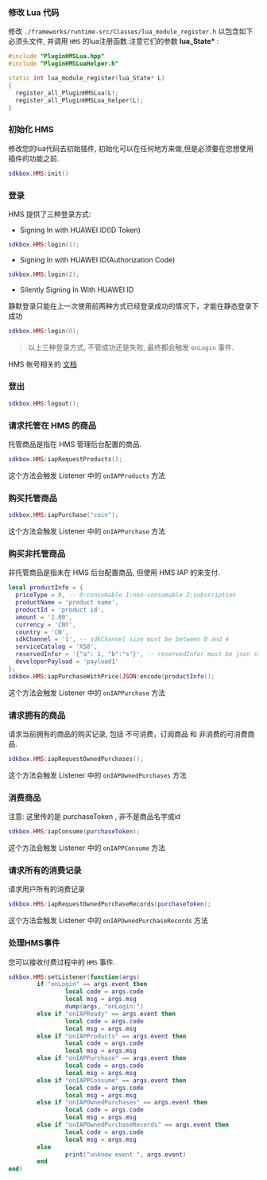 ### 修改 Lua 代码
修改 `./frameworks/runtime-src/Classes/lua_module_register.h` 以包含如下必须头文件, 并调用 `HMS` 的lua注册函数.注意它们的参数 __lua_State*__ :
```cpp
#include "PluginHMSLua.hpp"
#include "PluginHMSLuaHelper.h"
```
```cpp
static int lua_module_register(lua_State* L)
{
  register_all_PluginHMSLua(L);
  register_all_PluginHMSLua_helper(L);
}
```

### 初始化 HMS
修改您的lua代码去初始插件, 初始化可以在任何地方来做,但是必须要在您想使用插件的功能之前.
```lua
sdkbox.HMS:init()
```

### 登录

HMS 提供了三种登录方式:

* Signing In with HUAWEI ID(ID Token)

```lua
sdkbox.HMS:login(1);
```

* Signing In with HUAWEI ID(Authorization Code)

```lua
sdkbox.HMS:login(2);
```

* Silently Signing In With HUAWEI ID

静默登录只能在上一次使用前两种方式已经登录成功的情况下，才能在静态登录下成功

```lua
sdkbox.HMS:login(0);
```

> 以上三种登录方式, 不管成功还是失败, 最终都会触发 `onLogin` 事件.

HMS 帐号相关的 [文档](https://developer.huawei.com/consumer/en/doc/development/HMS-Guides/account-guide-v4)

### 登出

```lua
sdkbox.HMS:logout();
```

### 请求托管在 HMS 的商品

托管商品是指在 HMS 管理后台配置的商品.

```lua
sdkbox.HMS:iapRequestProducts();
```
这个方法会触发 Listener 中的 `onIAPProducts` 方法

### 购买托管商品

```lua
sdkbox.HMS:iapPurchase("coin");
```
这个方法会触发 Listener 中的 `onIAPPurchase` 方法

### 购买非托管商品

非托管商品是指未在 HMS 后台配置商品, 但使用 HMS IAP 的来支付.

```lua
local productInfo = {
  priceType = 0, -- 0:consumable 1:non-consumable 2:subscription
  productName = 'product name',
  productId = 'product id',
  amount = '1.00',
  currency = 'CNY',
  country = 'CN',
  sdkChannel = '1', -- sdkChannel size must be between 0 and 4
  serviceCatalog = 'X58',
  reservedInfor = '{"a": 1, "b":"s"}', -- reservedInfor must be json string
  developerPayload = 'payload1'
};
sdkbox.HMS:iapPurchaseWithPrice(JSON:encode(productInfo));
```
这个方法会触发 Listener 中的 `onIAPPurchase` 方法

### 请求拥有的商品

请求当前拥有的商品的购买记录, 包括 不可消费，订阅商品 和 非消费的可消费商品.

```lua
sdkbox.HMS:iapRequestOwnedPurchases();
```
这个方法会触发 Listener 中的 `onIAPOwnedPurchases` 方法

### 消费商品

注意: 这里传的是 purchaseToken , 非不是商品名字或id

```lua
sdkbox.HMS:iapConsume(purchaseToken);
```
这个方法会触发 Listener 中的 `onIAPPConsume` 方法

### 请求所有的消费记录

请求用户所有的消费记录

```lua
sdkbox.HMS:iapRequestOwnedPurchaseRecords(purchaseToken);
```
这个方法会触发 Listener 中的 `onIAPOwnedPurchaseRecords` 方法

### 处理HMS事件
您可以接收付费过程中的 `HMS` 事件.

```lua
sdkbox.HMS:setListener(function(args)
		if "onLogin" == args.event then
				local code = args.code
				local msg = args.msg
				dump(args, "onLogin:")
        else if "onIAPReady" == args.event then
                local code = args.code
                local msg = args.msg
        else if "onIAPProducts" == args.event then
                local code = args.code
                local msg = args.msg
        else if "onIAPPurchase" == args.event then
                local code = args.code
                local msg = args.msg
        else if "onIAPPConsume" == args.event then
                local code = args.code
                local msg = args.msg
        else if "onIAPOwnedPurchases" == args.event then
                local code = args.code
                local msg = args.msg
        else if "onIAPOwnedPurchaseRecords" == args.event then
                local code = args.code
                local msg = args.msg
		else
				print("unknow event ", args.event)
		end
end)
```
